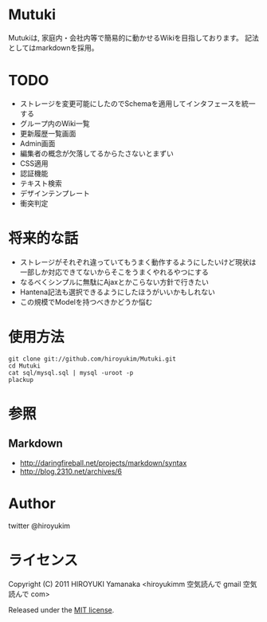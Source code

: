 # Mutuki 

Mutukiは, 家庭内・会社内等で簡易的に動かせるWikiを目指しております。
記法としてはmarkdownを採用。

# TODO 

+ ストレージを変更可能にしたのでSchemaを適用してインタフェースを統一する
+ グループ内のWiki一覧
+ 更新履歴一覧画面
+ Admin画面
+ 編集者の概念が欠落してるからたさないとまずい
+ CSS適用
+ 認証機能
+ テキスト検索
+ デザインテンプレート
+ 衝突判定

# 将来的な話 

+ ストレージがそれぞれ違っていてもうまく動作するようにしたいけど現状は一部しか対応できてないからそこをうまくやれるやつにする
+ なるべくシンプルに無駄にAjaxとかこらない方針で行きたい
+ Hantena記法も選択できるようにしたほうがいいかもしれない
+ この規模でModelを持つべきかどうか悩む

# 使用方法 

    git clone git://github.com/hiroyukim/Mutuki.git
    cd Mutuki
    cat sql/mysql.sql | mysql -uroot -p
    plackup 

# 参照

## Markdown

+ http://daringfireball.net/projects/markdown/syntax
+ http://blog.2310.net/archives/6

# Author

twitter @hiroyukim

# ライセンス

Copyright (C) 2011 HIROYUKI Yamanaka <hiroyukimm 空気読んで gmail 空気読んで com>

Released under the [MIT license](http://creativecommons.org/licenses/MIT/).
